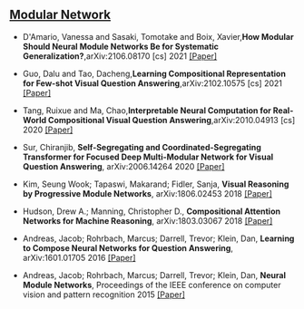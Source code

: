 ## [Modular Network](../README.md) 
- D'Amario, Vanessa and Sasaki, Tomotake and Boix, Xavier,**How Modular Should Neural Module Networks Be for Systematic Generalization?**,arXiv:2106.08170 [cs] 2021 [[Paper]](http://arxiv.org/abs/2106.08170)

- Guo, Dalu and Tao, Dacheng,**Learning Compositional Representation for Few-shot Visual Question Answering**,arXiv:2102.10575 [cs] 2021 [[Paper]](http://arxiv.org/abs/2102.10575)

- Tang, Ruixue and Ma, Chao,**Interpretable Neural Computation for Real-World Compositional Visual Question Answering**,arXiv:2010.04913 [cs] 2020 [[Paper]](http://arxiv.org/abs/2010.04913)

- Sur, Chiranjib, **Self-Segregating and Coordinated-Segregating Transformer for Focused Deep Multi-Modular Network for Visual Question Answering**, arXiv:2006.14264 2020   [[Paper]](https://arxiv.org/abs/2006.14264v1)

- Kim, Seung Wook; Tapaswi, Makarand; Fidler, Sanja, **Visual Reasoning by Progressive Module Networks**, arXiv:1806.02453   2018   [[Paper]](http://arxiv.org/abs/1806.02453)

- Hudson, Drew A.; Manning, Christopher D., **Compositional Attention Networks for Machine Reasoning**, arXiv:1803.03067   2018   [[Paper]](http://arxiv.org/abs/1803.03067)

- Andreas, Jacob; Rohrbach, Marcus; Darrell, Trevor; Klein, Dan, **Learning to Compose Neural Networks for Question Answering**, arXiv:1601.01705   2016   [[Paper]](http://arxiv.org/abs/1601.01705)

- Andreas, Jacob; Rohrbach, Marcus; Darrell, Trevor; Klein, Dan, **Neural Module Networks**, Proceedings of the IEEE conference on computer vision and pattern recognition 2015   [[Paper]](http://arxiv.org/abs/1511.02799)